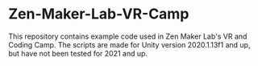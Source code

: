 # Zen-Maker-Lab-VR-Camp
This repository contains example code used in Zen Maker Lab's VR and Coding Camp. The scripts are made for Unity version 2020.1.13f1 and up, but have not been tested for 2021 and up.
